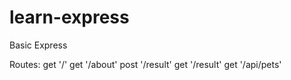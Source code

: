 # learn-express

Basic Express

Routes:
get '/'
get '/about'
post '/result'
get '/result'
get '/api/pets'
